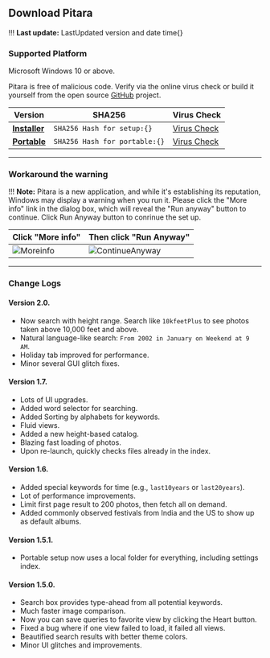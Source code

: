 ## Download Pitara

!!! **Last update:** LastUpdated version and date time{}

### Supported Platform
Microsoft Windows 10 or above.

Pitara is free of malicious code. Verify via the online virus check or build it yourself from the open source [GitHub](https://github.com/z2a-info/Pitara?target=_blank) project.

| **Version** | **SHA256**                                                                 | **Virus Check** |
|-------------|---------------------------------------------------------------------------|-----------------|
| **[Installer](./build/PitaraSetup.zip)** | `SHA256 Hash for setup:{}` |  [Virus Check](https://www.virustotal.com/gui/url/d608ed05d496d377fb7886afbd7b5a94d2e1e0603e51d1c4a2096561ecb52011?target=_blank) |
| **[Portable](./build/Pitara.zip)** | `SHA256 Hash for portable:{}` | [Virus Check](https://www.virustotal.com/gui/url/11bf82d5bfc7027dd5233b86cedbffa2a6d1ccc2eacdbfa9a99c2e74f8c7e7ee?target=_blank) |

---

### Workaround the warning
!!! **Note:** Pitara is a new application, and while it's establishing its reputation, Windows may display a warning when you run it. Please click the "More info" link in the dialog box, which will reveal the "Run anyway" button to continue. Click Run Anyway button to conrinue the set up.

|   Click "More info"   |  Then click "Run Anyway"   | 
|--------------|--------------|
|![Moreinfo](Moreinfo.jpg?cropResize=640,440)|![ContinueAnyway](ContinueAnyway.jpg?cropResize=640,440)|


---

### Change Logs

#### Version 2.0.
- Now search with height range. Search like `10kfeetPlus` to see photos taken above 10,000 feet and above.
- Natural language-like search: `From 2002 in January on Weekend at 9 AM`.
- Holiday tab improved for performance.
- Minor several GUI glitch fixes.

#### Version 1.7.
- Lots of UI upgrades.
- Added word selector for searching.
- Added Sorting by alphabets for keywords.
- Fluid views.
- Added a new height-based catalog.
- Blazing fast loading of photos.
- Upon re-launch, quickly checks files already in the index.

#### Version 1.6.
- Added special keywords for time (e.g., `last10years` or `last20years`).
- Lot of performance improvements.
- Limit first page result to 200 photos, then fetch all on demand.
- Added commonly observed festivals from India and the US to show up as default albums.

#### Version 1.5.1.
- Portable setup now uses a local folder for everything, including settings index.

#### Version 1.5.0.
- Search box provides type-ahead from all potential keywords.
- Much faster image comparison.
- Now you can save queries to favorite view by clicking the Heart button.
- Fixed a bug where if one view failed to load, it failed all views.
- Beautified search results with better theme colors.
- Minor UI glitches and improvements.

